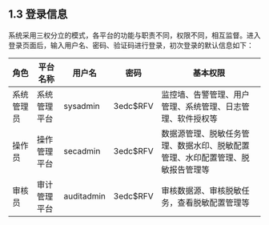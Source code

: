 ## 1.3 登录信息

系统采用三权分立的模式，各平台的功能与职责不同，权限不同，相互监督。进入登录页面后，输入用户名、密码、验证码进行登录，初次登录的默认信息如下：

| 角色       | 平台名称     | 用户名     | 密码     | 基本权限                                                     |
| :--------- | ------------ | ---------- | -------- | ------------------------------------------------------------ |
| 系统管理员 | 系统管理平台 | sysadmin   | 3edc$RFV | 监控墙、告警管理、用户管理、系统管理、日志管理、软件授权等   |
| 操作员     | 操作管理平台 | secadmin   | 3edc$RFV | 数据源管理、脱敏任务管理、数据水印、脱敏配置管理、水印配置管理、脱敏报告管理等 |
| 审核员     | 审计管理平台 | auditadmin | 3edc$RFV | 审核数据源、审核脱敏任务，查看脱敏配置管理等                 |
